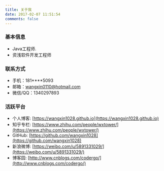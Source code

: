 ```yaml
---
title: 关于我
date: 2017-02-07 11:51:54
comments: false
---
```


### 基本信息

* Java工程师.
* 资浅软件开发工程师

### 联系方式

* 手机：181****5093
* 邮箱：wangxin0110@hotmail.com
* 微信/QQ：1340297893

### 活跃平台

* 个人博客: [https://wangxin1028.github.io](https://wangxin1028.github.io)
* 知乎专栏: [https://www.zhihu.com/people/wxtower/](https://www.zhihu.com/people/wxtower/)
* GitHub: [https://github.com/wangxin1028](https://github.com/wangxin1028)
* 新浪微博: [https://weibo.com/u/5891331029/](https://weibo.com/u/5891331029/)
* 博客园: [http://www.cnblogs.com/codergo/](http://www.cnblogs.com/codergo/)
